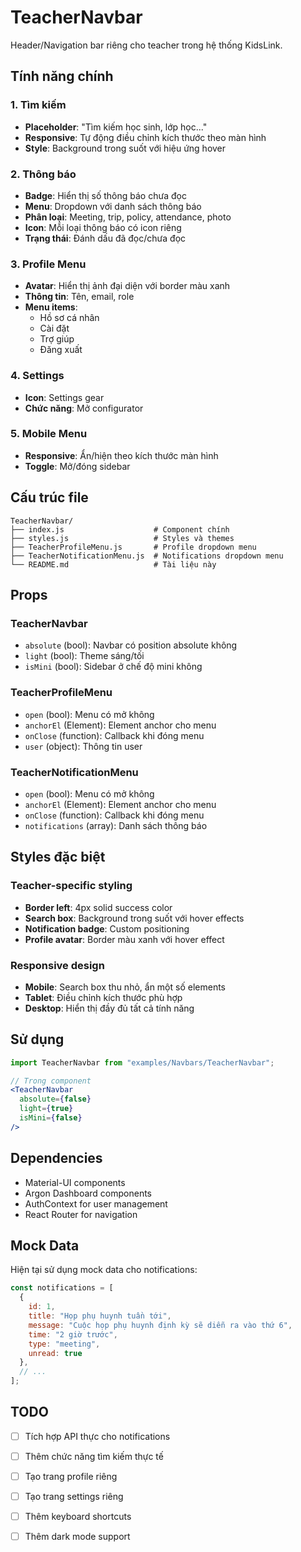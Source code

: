 # TeacherNavbar

Header/Navigation bar riêng cho teacher trong hệ thống KidsLink.

## Tính năng chính

### 1. Tìm kiếm
- **Placeholder**: "Tìm kiếm học sinh, lớp học..."
- **Responsive**: Tự động điều chỉnh kích thước theo màn hình
- **Style**: Background trong suốt với hiệu ứng hover

### 2. Thông báo
- **Badge**: Hiển thị số thông báo chưa đọc
- **Menu**: Dropdown với danh sách thông báo
- **Phân loại**: Meeting, trip, policy, attendance, photo
- **Icon**: Mỗi loại thông báo có icon riêng
- **Trạng thái**: Đánh dấu đã đọc/chưa đọc

### 3. Profile Menu
- **Avatar**: Hiển thị ảnh đại diện với border màu xanh
- **Thông tin**: Tên, email, role
- **Menu items**:
  - Hồ sơ cá nhân
  - Cài đặt
  - Trợ giúp
  - Đăng xuất

### 4. Settings
- **Icon**: Settings gear
- **Chức năng**: Mở configurator

### 5. Mobile Menu
- **Responsive**: Ẩn/hiện theo kích thước màn hình
- **Toggle**: Mở/đóng sidebar

## Cấu trúc file

```
TeacherNavbar/
├── index.js                    # Component chính
├── styles.js                   # Styles và themes
├── TeacherProfileMenu.js       # Profile dropdown menu
├── TeacherNotificationMenu.js  # Notifications dropdown menu
└── README.md                   # Tài liệu này
```

## Props

### TeacherNavbar
- `absolute` (bool): Navbar có position absolute không
- `light` (bool): Theme sáng/tối
- `isMini` (bool): Sidebar ở chế độ mini không

### TeacherProfileMenu
- `open` (bool): Menu có mở không
- `anchorEl` (Element): Element anchor cho menu
- `onClose` (function): Callback khi đóng menu
- `user` (object): Thông tin user

### TeacherNotificationMenu
- `open` (bool): Menu có mở không
- `anchorEl` (Element): Element anchor cho menu
- `onClose` (function): Callback khi đóng menu
- `notifications` (array): Danh sách thông báo

## Styles đặc biệt

### Teacher-specific styling
- **Border left**: 4px solid success color
- **Search box**: Background trong suốt với hover effects
- **Notification badge**: Custom positioning
- **Profile avatar**: Border màu xanh với hover effect

### Responsive design
- **Mobile**: Search box thu nhỏ, ẩn một số elements
- **Tablet**: Điều chỉnh kích thước phù hợp
- **Desktop**: Hiển thị đầy đủ tất cả tính năng

## Sử dụng

```jsx
import TeacherNavbar from "examples/Navbars/TeacherNavbar";

// Trong component
<TeacherNavbar 
  absolute={false}
  light={true}
  isMini={false}
/>
```

## Dependencies

- Material-UI components
- Argon Dashboard components
- AuthContext for user management
- React Router for navigation

## Mock Data

Hiện tại sử dụng mock data cho notifications:
```javascript
const notifications = [
  {
    id: 1,
    title: "Họp phụ huynh tuần tới",
    message: "Cuộc họp phụ huynh định kỳ sẽ diễn ra vào thứ 6",
    time: "2 giờ trước",
    type: "meeting",
    unread: true
  },
  // ...
];
```

## TODO

- [ ] Tích hợp API thực cho notifications
- [ ] Thêm chức năng tìm kiếm thực tế
- [ ] Tạo trang profile riêng
- [ ] Tạo trang settings riêng
- [ ] Thêm keyboard shortcuts
- [ ] Thêm dark mode support



